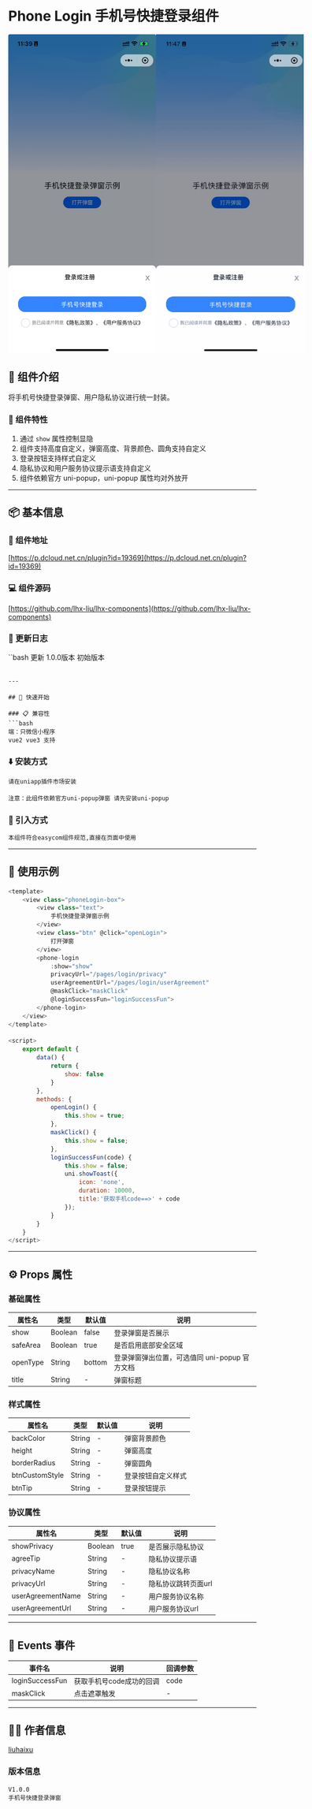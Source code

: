 # Phone Login 手机号快捷登录组件

<div align="center" style="display: flex; justify-content: space-around;">
  <img src="./img/phone-login.jpg" alt="组件预览图" width="300">
  <img src="./img/phone-login.gif" alt="组件预览图" width="300">
</div>

## 📝 组件介绍

将手机号快捷登录弹窗、用户隐私协议进行统一封装。

### 🌟 组件特性

1. 通过 `show` 属性控制显隐
2. 组件支持高度自定义，弹窗高度、背景颜色、圆角支持自定义
3. 登录按钮支持样式自定义
4. 隐私协议和用户服务协议提示语支持自定义
5. 组件依赖官方 uni-popup，uni-popup 属性均对外放开

---

## 📦 基本信息

### 📍 组件地址
[https://p.dcloud.net.cn/plugin?id=19369](https://p.dcloud.net.cn/plugin?id=19369)

### 💻 组件源码
[https://github.com/lhx-liu/lhx-components](https://github.com/lhx-liu/lhx-components)

### 📄 更新日志
``bash
更新 1.0.0版本
初始版本
```

---

## 🚀 快速开始

### 📋 兼容性
```bash
端：只微信小程序
vue2 vue3 支持
```

### ⬇️ 安装方式
```bash
请在uniapp插件市场安装

注意：此组件依赖官方uni-popup弹窗 请先安装uni-popup
```

### 🔧 引入方式
```bash
本组件符合easycom组件规范,直接在页面中使用
```

---

## 🎯 使用示例

```javascript
<template>
	<view class="phoneLogin-box">
		<view class="text">
			手机快捷登录弹窗示例
		</view>
		<view class="btn" @click="openLogin">
			打开弹窗
		</view>
		<phone-login
			:show="show"
			privacyUrl="/pages/login/privacy"
			userAgreementUrl="/pages/login/userAgreement"
			@maskClick="maskClick"
			@loginSuccessFun="loginSuccessFun">
		</phone-login>
	</view>
</template>

<script>
	export default {
		data() {
			return {
				show: false
			}
		},
		methods: {
			openLogin() {
				this.show = true;
			},
			maskClick() {
				this.show = false;
			},
			loginSuccessFun(code) {
				this.show = false;
				uni.showToast({
					icon: 'none',
					duration: 10000,
					title:'获取手机code==>' + code
				});
			}
		}
	}
</script>
```

---

## ⚙️ Props 属性

### 基础属性

| 属性名 | 类型 | 默认值 | 说明 |
|--------|------|--------|------|
| show | Boolean | false | 登录弹窗是否展示 |
| safeArea | Boolean | true | 是否启用底部安全区域 |
| openType | String | bottom | 登录弹窗弹出位置，可选值同 uni-popup 官方文档 |
| title | String | - | 弹窗标题 |

### 样式属性

| 属性名 | 类型 | 默认值 | 说明 |
|--------|------|--------|------|
| backColor | String | - | 弹窗背景颜色 |
| height | String | - | 弹窗高度 |
| borderRadius | String | - | 弹窗圆角 |
| btnCustomStyle | String | - | 登录按钮自定义样式 |
| btnTip | String | - | 登录按钮提示 |

### 协议属性

| 属性名 | 类型 | 默认值 | 说明 |
|--------|------|--------|------|
| showPrivacy | Boolean | true | 是否展示隐私协议 |
| agreeTip | String | - | 隐私协议提示语 |
| privacyName | String | - | 隐私协议名称 |
| privacyUrl | String | - | 隐私协议跳转页面url |
| userAgreementName | String | - | 用户服务协议名称 |
| userAgreementUrl | String | - | 用户服务协议url |

---

## 📡 Events 事件

| 事件名 | 说明 | 回调参数 |
|--------|------|----------|
| loginSuccessFun | 获取手机号code成功的回调 | code |
| maskClick | 点击遮罩触发 | - |

---

## 👨‍💻 作者信息

[liuhaixu](https://github.com/lhx-liu)

### 版本信息
```bash
V1.0.0
手机号快捷登录弹窗
```